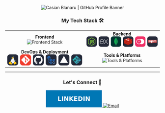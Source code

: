 
<!-- ====================
     GitHub Profile Banner
==================== -->
<p align="center">
  <img 
    src="" 
    alt="Casian Blanaru | GitHub Profile Banner" 
  />
</p>

<!-- ====================
     Tech Stack & Tools
==================== -->
<h3 align="center">My Tech Stack 🛠️</h3>
<table align="center">
  <tr>
    <td align="center">
      <strong>Frontend</strong><br/>
      <img src="./assets/icons/" alt="Frontend Stack" />
    </td>
    <td align="center">
      <strong>Backend</strong><br/>
      <img src="./assets/icons/npm.svg" alt="Backend Stack" />
    </td>
  </tr>
  <tr>
    <td align="center">
      <strong>DevOps & Deployment</strong><br/>
      <img src="./assets/icons/dev-ops.svg" alt="DevOps Stack" />
    </td>
    <td align="center">
      <strong>Tools & Platforms</strong><br/>
      <img src="./assets/icons/platforms" alt="Tools & Platforms" />
    </td>
  </tr>
</table>
<hr/>

<!-- ====================
     Connect With Me
==================== -->
<h3 align="center">Let's Connect 🔗</h3>
<p align="center">
  <a href="hxhttps://de.linkedin.com/in/blanaru-casian-16698a66?original_referer=https%3A%2F%2Fwww.google.com%2F" target="_blank">
    <img src="./assets/icons/LinkedIn-0077B5.svg" alt="LinkedIn"/>
  </a>
  <a href="mailto:casianusdesign@me.com">
    <img src="https://img.shields.io/badge/Email-D14836?style=for-the-badge&logo=gmail&logoColor=white" alt="Email"/>
  </a>
</p>
